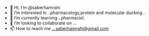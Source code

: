 - 👋 Hi, I’m @saberhamrahi
- 👀 I’m interested in ..pharmacology,protein and molecular ducking .
- 🌱 I’m currently learning ..pharmacist.
- 💞️ I’m looking to collaborate on ...
- 📫 How to reach me ...saberhamrahi@gmail.com 

<!---
saberhamrahi/saberhamrahi is a ✨ special ✨ repository because its `README.md` (this file) appears on your GitHub profile.
You can click the Preview link to take a look at your changes.
--->
